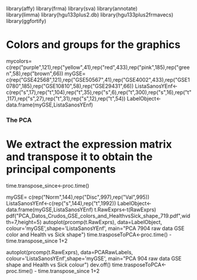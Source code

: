 library(affy)
library(frma)
library(sva)
library(annotate)  
library(limma)
library(hgu133plus2.db)
library(hgu133plus2frmavecs)
library(ggfortify)


# Colors and groups for the graphics
mycolors= c(rep("purple",121),rep("yellow",41),rep("red",433),rep("pink",185),rep("green",58),rep("brown",66))
myGSE= c(rep("GSE42568",121),rep("GSE50567",41),rep("GSE4002",433),rep("GSE10780",185),rep("GSE10810",58),rep("GSE29431",66))
ListaSanosYEnf<-c(rep("s",17),rep("t",104),rep("t",35),rep("s",6),rep("t",300),rep("s",16),rep("t",117),rep("s",27),rep("t",31),rep("s",12),rep("t",54))
LabelObject<-data.frame(myGSE,ListaSanosYEnf)

### The PCA
# We extract the expression matrix and transpose it to obtain the principal components 

time.transpose_since<-proc.time()

myGSE= c(rep("Norm",144),rep("Disc",997),rep("Val",995))
ListaSanosYEnf<-c(rep("s",144),rep("t",1992))
LabelObject<-data.frame(myGSE,ListaSanosYEnf)
t.RawExprs<-t(RawExprs)
pdf("PCA_Datos_Crudos_GSE_colors_and_HealthvsSick_shape_719.pdf",width=7,height=5)
autoplot(prcomp(t.RawExprs), data=LabelObject, colour='myGSE',shape='ListaSanosYEnf', main="PCA 7904 raw data GSE color and Health vs Sick shape")
time.trasposeToPCA<-proc.time() - time.transpose_since
1+2

autoplot(prcomp(t.RawExprs), data=PCARawLabels, colour='ListaSanosYEnf',shape='myGSE', main="PCA 904 raw data GSE shape and Health vs Sick colour")
dev.off()
time.trasposeToPCA<-proc.time() - time.transpose_since
1+2
